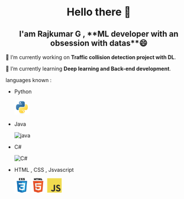 <h1 align="center">Hello  there 👋</h1>
<h2 align="center">I'am Rajkumar G , **ML developer with an obsession with datas**😄</h2>


🔭 I’m currently working on **Traffic collision detection project with DL**.

🌱 I’m currently learning **Deep learning and Back-end development**.

languages known :

- Python <p>   </p><p align="left"><img src="https://raw.githubusercontent.com/devicons/devicon/master/icons/python/python-original.svg" alt="python" width="40" height="40"/></p>
  
- Java   <p>   </p><p align="left"><img src="https://cdn-icons-png.flaticon.com/512/226/226777.png" alt="java" width="40" height="40"/>
  
- C#    <p>   </p><p align="left"><img src="https://static-00.iconduck.com/assets.00/c-sharp-c-icon-1822x2048-wuf3ijab.png" alt="C#" width="40" height="40"/>
  
- HTML , CSS , Jsvascript <p>   </p><p align="left"><img src="https://raw.githubusercontent.com/devicons/devicon/master/icons/css3/css3-original-wordmark.svg" alt="css3" width="40" height="40"/>   <img src="https://raw.githubusercontent.com/devicons/devicon/master/icons/html5/html5-original-wordmark.svg" alt="html5" width="40" height="40"/>   <img src="https://raw.githubusercontent.com/devicons/devicon/master/icons/javascript/javascript-original.svg" alt="javascript" width="40" height="40"/></p>
<!--
**lonewolfrk/lonewolfrk** is a ✨ _special_ ✨ repository because its `README.md` (this file) appears on your GitHub profile.

Here are some ideas to get you started:

- 🔭 I’m currently working on ...
- 🌱 I’m currently learning ...
- 👯 I’m looking to collaborate on ...
- 🤔 I’m looking for help with ...
- 💬 Ask me about ...
- 📫 How to reach me: ...
- 😄 Pronouns: ...
- ⚡ Fun fact: ...
-->
